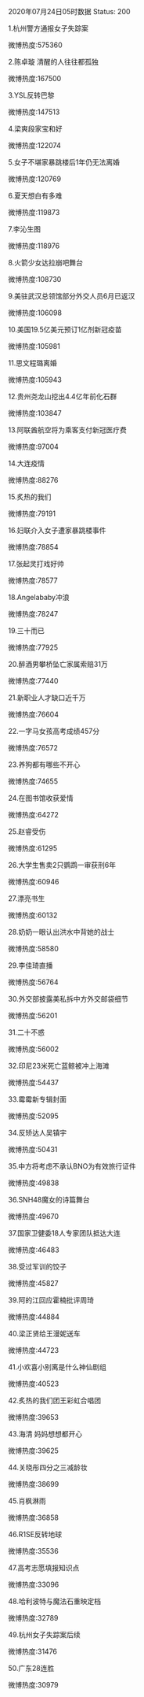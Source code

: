 2020年07月24日05时数据
Status: 200

1.杭州警方通报女子失踪案

微博热度:575360

2.陈卓璇 清醒的人往往都孤独

微博热度:167500

3.YSL反转巴黎

微博热度:147513

4.梁爽段家宝和好

微博热度:122074

5.女子不堪家暴跳楼后1年仍无法离婚

微博热度:120769

6.夏天想白有多难

微博热度:119873

7.李沁生图

微博热度:118976

8.火箭少女达拉崩吧舞台

微博热度:108730

9.美驻武汉总领馆部分外交人员6月已返汉

微博热度:106098

10.美国19.5亿美元预订1亿剂新冠疫苗

微博热度:105981

11.思文程璐离婚

微博热度:105943

12.贵州尧龙山挖出4.4亿年前化石群

微博热度:103847

13.阿联酋航空将为乘客支付新冠医疗费

微博热度:97004

14.大连疫情

微博热度:88276

15.炙热的我们

微博热度:79191

16.妇联介入女子遭家暴跳楼事件

微博热度:78854

17.张起灵打戏好帅

微博热度:78577

18.Angelababy冲浪

微博热度:78247

19.三十而已

微博热度:77925

20.醉酒男攀桥坠亡家属索赔31万

微博热度:77440

21.新职业人才缺口近千万

微博热度:76604

22.一字马女孩高考成绩457分

微博热度:76572

23.养狗都有哪些不开心

微博热度:74655

24.在图书馆收获爱情

微博热度:64272

25.赵睿受伤

微博热度:61295

26.大学生售卖2只鹦鹉一审获刑6年

微博热度:60946

27.漂亮书生

微博热度:60132

28.奶奶一眼认出洪水中背她的战士

微博热度:58580

29.李佳琦直播

微博热度:56764

30.外交部披露美私拆中方外交邮袋细节

微博热度:56201

31.二十不惑

微博热度:56002

32.印尼23米死亡蓝鲸被冲上海滩

微博热度:54437

33.霉霉新专辑封面

微博热度:52095

34.反矫达人吴镇宇

微博热度:50431

35.中方将考虑不承认BNO为有效旅行证件

微博热度:49838

36.SNH48魔女的诗篇舞台

微博热度:49670

37.国家卫健委18人专家团队抵达大连

微博热度:46483

38.受过军训的饺子

微博热度:45827

39.阿的江回应霍楠批评周琦

微博热度:44884

40.梁正贤给王漫妮送车

微博热度:44723

41.小欢喜小别离是什么神仙剧组

微博热度:40523

42.炙热的我们团王彩虹合唱团

微博热度:39653

43.海清 妈妈想想都开心

微博热度:39625

44.关晓彤四分之三减龄妆

微博热度:38699

45.肖枫淋雨

微博热度:36858

46.R1SE反转地球

微博热度:35536

47.高考志愿填报知识点

微博热度:33096

48.哈利波特与魔法石重映定档

微博热度:32789

49.杭州女子失踪案后续

微博热度:31476

50.广东28连胜

微博热度:30979

